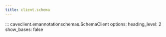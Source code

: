```yaml
---
title: client.schema
---
```


::: caveclient.emannotationschemas.SchemaClient
    options:
        heading_level: 2
        show_bases: false
